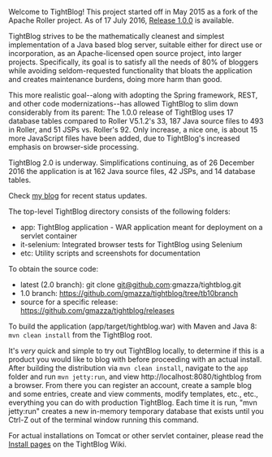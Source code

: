 Welcome to TightBlog! This project started off in May 2015 as a fork of the Apache Roller project.  As of 17 July 2016, <a href="https://github.com/gmazza/tightblog/releases">Release 1.0.0</a> is available.

TightBlog strives to be the mathematically cleanest and simplest implementation of a Java based blog server, suitable either for direct use or
incorporation, as an Apache-licensed open source project, into larger projects.  Specifically, its goal is to satisfy all the needs of 80% of bloggers while
avoiding seldom-requested functionality that bloats the application and creates maintenance burdens, doing more harm than good.

This more realistic goal--along with adopting the Spring framework, REST, and other code modernizations--has allowed TightBlog to slim down considerably from its parent:
The 1.0.0 release of TightBlog uses 17 database tables compared to Roller V5.1.2's 33, 187 Java source files to 493 in Roller, and 51 JSPs vs. Roller's 92.  Only increase,
a nice one, is about 15 more JavaScript files have been added, due to TightBlog's increased emphasis on browser-side processing.

TightBlog 2.0 is underway.  Simplifications continuing, as of 26 December 2016 the application is at 162 Java source files, 42 JSPs, and 14 database tables.

Check <a href="https://web-gmazza.rhcloud.com/blog/category/Blogs+%26+Wikis">my blog</a> for recent status updates.

The top-level TightBlog directory consists of the following folders:

* app:                    TightBlog application - WAR application meant for deployment on a servlet container
* it-selenium:            Integrated browser tests for TightBlog using Selenium
* etc:                    Utility scripts and screenshots for documentation

To obtain the source code:
* latest (2.0 branch):  git clone git@github.com:gmazza/tightblog.git
* 1.0 branch: https://github.com/gmazza/tightblog/tree/tb10branch
* source for a specific release: https://github.com/gmazza/tightblog/releases

To build the application (app/target/tightblog.war) with Maven and Java 8:
  `mvn clean install` from the TightBlog root.

It's *very* quick and simple to try out TightBlog locally, to determine if this is a product you would like to blog with
before proceeding with an actual install.  After building the distribution via `mvn clean install`, navigate to the `app` folder and run `mvn jetty:run`,
and view http://localhost:8080/tightblog from a browser.  From there you can register an account, create a sample blog and some entries,
create and view comments, modify templates, etc., etc., everything you can do with production TightBlog.  Each time it is run,
"mvn jetty:run" creates a new in-memory temporary database that exists until you Ctrl-Z out of the terminal window running this command.

For actual installations on Tomcat or other servlet container, please read the <a href="https://github.com/gmazza/tightblog/wiki">Install pages</a>
on the TightBlog Wiki.
